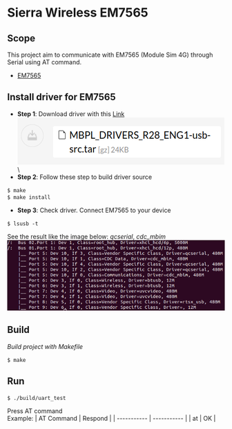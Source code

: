 # Sierra Wireless EM7565
## Scope
This project aim to communicate with EM7565 (Module Sim 4G) through Serial using AT command.
- [EM7565](https://source.sierrawireless.com/devices/em-series/em7565/)
## Install driver for EM7565
- __Step 1__: Download driver with this [Link](https://source.sierrawireless.com/resources/airprime/software/mbpl/mbpl-software-latest/#sthash.A75t1bEi.dpbs) 
![source](docs/usb_source.png)\
- __Step 2__: Follow these step to build driver source
```
$ make
$ make install
```
- __Step 3__: Check driver. Connect EM7565 to your device
```
$ lsusb -t
```
See the result like the image below: _qcserial_, _cdc_mbim_
![driver](docs/check_driver.png)
## Build
_Build project with Makefile_
```
$ make
```
## Run
```
$ ./build/uart_test
```
Press AT command \
Example:
| AT Command      | Respond |
| -----------     | ----------- |
| at              | OK       |
    


